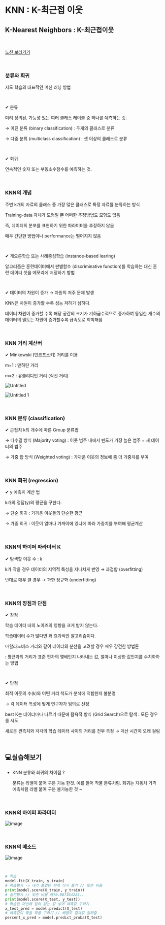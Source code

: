 # KNN : K-최근접 이웃

## K-Nearest Neighbors : K-최근접이웃

<br/>

[노션 보러가기](https://lavish-acorn-2f7.notion.site/KNN-K-f2192ef4c9ca4fa39ed4b70b890ca90d)
 
<br/>

### 분류와 회귀

지도 학습의 대표적인 머신 러닝 방법

<br/>

✔ 분류

미리 정의된, 가능성 있는 여러 클래스 레이블 중 하나를 예측하는 것.

→ 이진 분류 (binary classification) : 두개의 클래스로 분류

→ 다중 분류 (multiclass classification) : 셋 이상의 클래스로 분류

<br/>

✔ 회귀

연속적인 숫자 또는 부동소수점수를 예측하는 것.

<br/>

### KNN의 개념

주변 k개의 자료의 클래스 중 가장 많은 클래스로 특정 자료를 분류하는 방식

Training-data 자체가 모형일 뿐 어떠한 추정방법도 모형도 없음

즉, 데이터의 분포를 표현하기 위한 파라미터를 추정하지 않음

매우 간단한 방법이나 performance는 떨어지지 않음

<br/>

✔ 게으른학습 또는 사례중심학습 (instance-based learing)

알고리즘은 훈련데이터에서 판별함수 (discriminative function)를 학습하는 대신 훈련 데이터 셋을 메모리에 저장하기 방법

<br/>

✔ 데이터의 차원이 증가 → 차원의 저주 문제 발생

KNN은 차원이 증가할 수록 성능 저하가 심하다.

데이터 차원이 증가할 수록 해당 공간의 크기가 기하급수적으로 증가하여 동일한 개수의 데이터의 밀도는 차원이 증가할수록 급속도로 희박해짐

<br/>

### KNN 거리 계산버

✔ Minkowski (민코프스키) 거리를 이용

m=1 : 맨하탄 거리

m=2 : 유클리디언 거리 (직선 거리)

![Untitled](https://user-images.githubusercontent.com/88828858/162591432-823e795a-bc22-4b2a-8559-321b2f3c319c.png)

![Untitled 1](https://user-images.githubusercontent.com/88828858/162591430-558c0244-eba1-443a-9ad1-fac86e6c9b5e.png)

<br/>

### KNN 분류 (classification)

✔ 근접치 k의 개수에 따른 Group 분류법

→ 다수결 방식 (Majority voting) : 이웃 범주 내에서 빈도가 가장 높은 범주 = 새 데이터의 범주

→ 가중 합 방식 (Weighted voting) : 가까운 이웃의 정보에 좀 더 가중치를 부여

 <br/>

### KNN 회귀 (regression)

✔ y 예측치 계산 법

k개의 정답(y)의 평균을 구한다.

→ 단순 회귀 : 가까운 이웃들의 단순한 평균

→ 가중 회귀 : 이웃이 얼마나 가까이에 있냐에 따라 가중치를 부여해 평균계산

<br/>

### KNN의 하이퍼 파라미터 K

✔ 탐색할 이웃 수 : k

k가 작을 경우 데이터의 지역적 특성을 지나치게 반영 → 과접합 (overfitting)

반대로 매우 클 경우 → 과한 정규화 (underfitting)

<br/>

### KNN의 장점과 단점

✔ 장점

학습 데이터 내의 노이즈의 영향을 크게 받지 않는다.

학습데이터 수가 많다면 꽤 효과적인 알고리즘이다.

마할라노비스 거리와 같이 데이터의 분산을 고려할 경우 매우 강건한 방법론

: 평균과의 거리가 표준 편차의 몇배인지 나타내는 값, 얼마나 이상한 값인지를 수치화하는 방법

<br/>

✔ 단점

최적 이웃의 수(k)와 어떤 거리 척도가 분석에 적합한지 불분명 

→ 각 데이터 특성에 맞게 연구자가 임의로 선정

best K는 데이터마다 다르기 때문에 탐욕적 방식 (Grid Search)으로 탐색 : 모든 경우를 시도

새로운 관측치와 각각의 학습 데이터 사이의 거리를 전부 측정 → 계산 시간이 오래 걸림

<br/>

## 💻실습해보기

- KNN 분류와 회귀의 차이점 ?
    
    분류는 라벨이 붙어 구분 가능 한것. 예를 들어 작물 분류처럼. 회귀는 자동차 가격 예측처럼 라벨 붙여 구분 불가능한 것 ~
    
<br/>
    

### KNN의 하이퍼 파라미터

![image](https://user-images.githubusercontent.com/88828858/162591629-93655590-827b-426e-bd47-9315fb86dd67.png)

<br/>

### KNN의 메소드

![image](https://user-images.githubusercontent.com/88828858/162591612-207b6824-695c-4f2c-a028-da725d760dfd.png)

<br/>

```python
# 학습
model.fit(X_train, y_train)
# 학습평가 -> 내가 풀었던 문제 다시 풀기 // 맞춘 비율
print(model.score(X_train, y_train))
# 실전평가 // 맞춘 비율 예)0.987364223..
print(model.score(X_test, y_test))
# 학습된 머신에 답이 없는 값 넣어 예측값 구하기
x_test_pred = model.predict(X_test)
# 예측값이 맞을 확률 구하기 // 배열로 결과값 알려줌
percent_x_pred = model.predict_proba(X_test)
```
